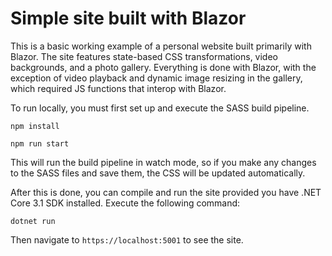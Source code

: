# Simple site built with Blazor
This is a basic working example of a personal website built primarily with Blazor. The site features state-based CSS transformations, video backgrounds, and a photo gallery. Everything is done with Blazor, with the exception of video playback and dynamic image resizing in the gallery, which required JS functions that interop with Blazor.

To run locally, you must first set up and execute the SASS build pipeline.

`npm install`

`npm run start`

This will run the build pipeline in watch mode, so if you make any changes to the SASS files and save them, the CSS will be updated automatically.

After this is done, you can compile and run the site provided you have .NET Core 3.1 SDK installed. Execute the following command:

`dotnet run`

Then navigate to `https://localhost:5001` to see the site.

